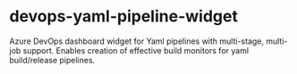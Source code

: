 # devops-yaml-pipeline-widget
Azure DevOps dashboard widget for Yaml pipelines with multi-stage, multi-job support. Enables creation of effective build monitors for yaml build/release pipelines.
